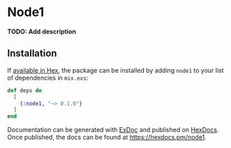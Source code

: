 # Node1

**TODO: Add description**

## Installation

If [available in Hex](https://hex.pm/docs/publish), the package can be installed
by adding `node1` to your list of dependencies in `mix.exs`:

```elixir
def deps do
  [
    {:node1, "~> 0.1.0"}
  ]
end
```

Documentation can be generated with [ExDoc](https://github.com/elixir-lang/ex_doc)
and published on [HexDocs](https://hexdocs.pm). Once published, the docs can
be found at <https://hexdocs.pm/node1>.

